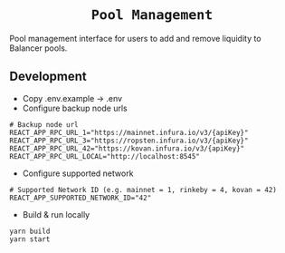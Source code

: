<h1 align=center><code>Pool Management</code></h1>

Pool management interface for users to add and remove liquidity to Balancer pools.

## Development

-   Copy .env.example -> .env
-   Configure backup node urls

```
# Backup node url
REACT_APP_RPC_URL_1="https://mainnet.infura.io/v3/{apiKey}"
REACT_APP_RPC_URL_3="https://ropsten.infura.io/v3/{apiKey}"
REACT_APP_RPC_URL_42="https://kovan.infura.io/v3/{apiKey}"
REACT_APP_RPC_URL_LOCAL="http://localhost:8545"
```

-   Configure supported network

```
# Supported Network ID (e.g. mainnet = 1, rinkeby = 4, kovan = 42)
REACT_APP_SUPPORTED_NETWORK_ID="42"
```

-   Build & run locally

```
yarn build
yarn start
```
